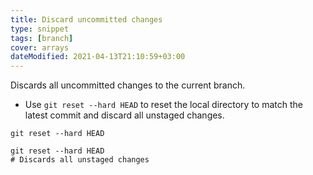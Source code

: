 ```yaml
---
title: Discard uncommitted changes
type: snippet
tags: [branch]
cover: arrays
dateModified: 2021-04-13T21:10:59+03:00
---
```


Discards all uncommitted changes to the current branch.

- Use `git reset --hard HEAD` to reset the local directory to match the latest commit and discard all unstaged changes.

```shell
git reset --hard HEAD
```

```shell
git reset --hard HEAD
# Discards all unstaged changes
```
